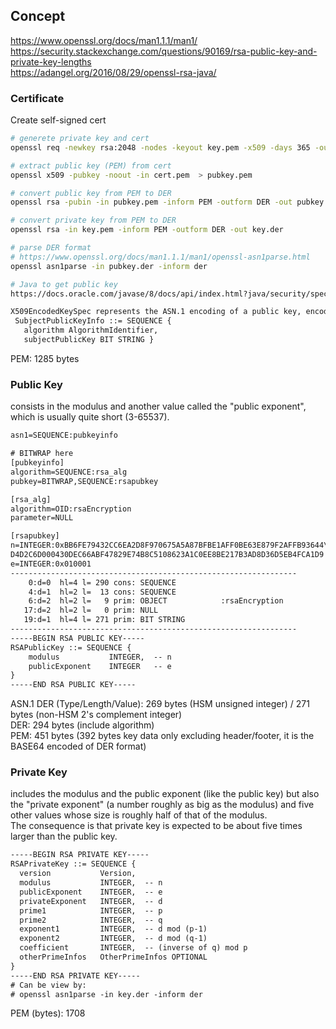 ## Concept  
https://www.openssl.org/docs/man1.1.1/man1/  
https://security.stackexchange.com/questions/90169/rsa-public-key-and-private-key-lengths  
https://adangel.org/2016/08/29/openssl-rsa-java/  

### Certificate
Create self-signed cert
```sh
# generete private key and cert
openssl req -newkey rsa:2048 -nodes -keyout key.pem -x509 -days 365 -out cert.pem

# extract public key (PEM) from cert
openssl x509 -pubkey -noout -in cert.pem  > pubkey.pem

# convert public key from PEM to DER
openssl rsa -pubin -in pubkey.pem -inform PEM -outform DER -out pubkey.der

# convert private key from PEM to DER
openssl rsa -in key.pem -inform PEM -outform DER -out key.der

# parse DER format
# https://www.openssl.org/docs/man1.1.1/man1/openssl-asn1parse.html
openssl asn1parse -in pubkey.der -inform der
```
```sh
# Java to get public key
https://docs.oracle.com/javase/8/docs/api/index.html?java/security/spec/X509EncodedKeySpec.html  

X509EncodedKeySpec represents the ASN.1 encoding of a public key, encoded according to the ASN.1 type SubjectPublicKeyInfo. The SubjectPublicKeyInfo syntax is defined in the X.509 standard as follows:
 SubjectPublicKeyInfo ::= SEQUENCE {
   algorithm AlgorithmIdentifier,
   subjectPublicKey BIT STRING }
```
PEM: 1285 bytes  

### Public Key
consists in the modulus and another value called the "public exponent", which is usually quite short (3-65537).  
```txt
asn1=SEQUENCE:pubkeyinfo

# BITWRAP here
[pubkeyinfo]
algorithm=SEQUENCE:rsa_alg
pubkey=BITWRAP,SEQUENCE:rsapubkey

[rsa_alg]
algorithm=OID:rsaEncryption
parameter=NULL

[rsapubkey]
n=INTEGER:0xBB6FE79432CC6EA2D8F970675A5A87BFBE1AFF0BE63E879F2AFFB93644\
D4D2C6D000430DEC66ABF47829E74B8C5108623A1C0EE8BE217B3AD8D36D5EB4FCA1D9
e=INTEGER:0x010001
----------------------------------------------------------------
    0:d=0  hl=4 l= 290 cons: SEQUENCE
    4:d=1  hl=2 l=  13 cons: SEQUENCE
    6:d=2  hl=2 l=   9 prim: OBJECT            :rsaEncryption
   17:d=2  hl=2 l=   0 prim: NULL
   19:d=1  hl=4 l= 271 prim: BIT STRING
----------------------------------------------------------------
-----BEGIN RSA PUBLIC KEY-----
RSAPublicKey ::= SEQUENCE {
    modulus           INTEGER,  -- n
    publicExponent    INTEGER   -- e
}
-----END RSA PUBLIC KEY-----
```
ASN.1 DER (Type/Length/Value): 269 bytes (HSM unsigned integer) / 271 bytes (non-HSM 2's complement integer)  
DER: 294 bytes (include algorithm)  
PEM: 451 bytes (392 bytes key data only excluding header/footer, it is the BASE64 encoded of DER format)  

### Private Key
includes the modulus and the public exponent (like the public key) but also the "private exponent" (a number roughly as big as the modulus) and five other values whose size is roughly half of that of the modulus.  
The consequence is that private key is expected to be about five times larger than the public key.
```txt
-----BEGIN RSA PRIVATE KEY-----
RSAPrivateKey ::= SEQUENCE {
  version           Version,
  modulus           INTEGER,  -- n
  publicExponent    INTEGER,  -- e
  privateExponent   INTEGER,  -- d
  prime1            INTEGER,  -- p
  prime2            INTEGER,  -- q
  exponent1         INTEGER,  -- d mod (p-1)
  exponent2         INTEGER,  -- d mod (q-1)
  coefficient       INTEGER,  -- (inverse of q) mod p
  otherPrimeInfos   OtherPrimeInfos OPTIONAL
}
-----END RSA PRIVATE KEY-----
# Can be view by:
# openssl asn1parse -in key.der -inform der
```
PEM (bytes): 1708  

